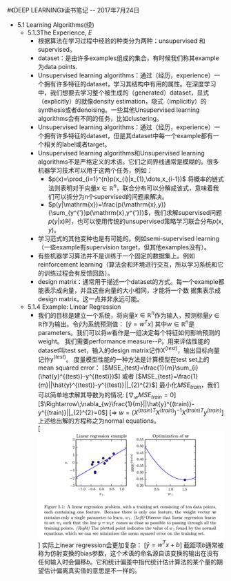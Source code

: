 #《DEEP LEARNING》读书笔记 -- 2017年7月24日
* 5.1 Learning Algorithms(续)
    * 5.1.3The Experience, $E$
        * 根据算法在学习过程中经验的种类分为两种：unsupervised 和 supervised。
        * dataset：是由许多examples组成的集合，有时候我们称其example为data points.
        * Unsupervised learning algorithms：通过（经历，experience）一个拥有许多特征的dataset，学习其结构中有用的属性。在深度学习中，我们想要去学习整个被生成的（generated）dataset，显式（explicitly）的就像density estimation，隐式（implicitly）的synthesis或者denoising。一些其他Unsupervised learning algorithms会有不同的任务，比如clustering。
        * Unsupervised learning algorithms：通过（经历，experience）一个拥有许多特征的dataset，但是其dataset中每一个example都有一个相关的label或者target。
        * Unsupervised learning algorithms和Unsupervised learning algorithms不是严格定义的术语。它们之间界线通常是模糊的。很多机器学习技术可以用于这两个任务，例如：
            * $p(x)=\prod_{i=1}^{n}p(x_{i}|x_{1},\dots,x_{i-1})$ 将概率的链式法则表明对于向量$x\in \mathbb{R}^{n}$，联合分布可以分解成该式，意味着我们可以拆分为n个supervised的问题来解决。
            * $p(y|\mathrm{x})=\frac{p(\mathrm{x},y)}{\sum_{y^{'}}p(\mathrm{x},y^{'})}$，我们求解supervised问题$p(y|\mathrm{x})$时，也可以使用传统的unsupervised策略学习联合分布$p(\mathrm{x},y)$。
        * 学习范式的其他变种也是有可能的。例如semi-supervised learning（一些example有supervision target，但其他examples没有）。
        * 有些机器学习算法并不是训练于一个固定的数据集上。例如reinforcement learning（算法会和环境进行交互，所以学习系统和它的训练过程会有反馈回路）。
        * design matrix：通常用于描述一个dataset的方式。每一个example都能表示成向量，并且这些向量的大小相同，才能将一个数 据集表示成design matrix。这一点并非永远可能。
    * 5.1.4 Example: Linear Regression
        * 我们的目标是建立一个系统，将向量$x\in\mathbb{R}^{n}$作为输入，预测标量$y\in\mathbb{R}$作为输出。令$\hat{y}$为系统预测值：
            [$\hat{y}=w^{T}x$]
            其中$w\in\mathbb{R}^{n}$是parameters。我们可以将$w$看作是一组决定每个特征如何影响预测的weight。
            我们需要performance measure--$P$。用来评估性能的dataset叫test set，输入的design matrix记作$\mathrm{X}^{(test)}$，输出目标向量记作$\mathrm{y}^{(test)}$。
            度量模型性能的一种方法是计算模型在test set上的mean squared error：
            [$MSE_{test}=\frac{1}{m}\sum_{i}(\hat{y}^{(test)}-y^{(test)})$]
            或者
            [$MSE_{test}=\frac{1}{m}||\hat{y}^{(test)}-y^{(test)}||_{2}^{2}$]
            最小化$MSE_{train}$，我们可以简单地求解其导数为的情况:
            [$\nabla_{w}MSE_{train}=0$]
            [$\Rightarrow\;\nabla_{w}\frac{1}{m}||\hat{y}^{(train)}-y^{(train)}||_{2}^{2}=0$]
            [$\Rightarrow\;w=(X^{(train)T}X^{(train)})^{-1}X^{(train)T}y^{(train)}$]
            上述给出解的方程称之为normal equations。        
      [![](./_image/2017-07-24-22-21-13.jpg)]
            实际上inear regression会更加复杂：
            [$\hat{y}=w^{T}x+b$]
           截距项$b$通常被称为仿射变换的bias参数，这个术语的命名源自该变换的输出在没有任何输入时会偏移$b$。它和统计偏差中指代统计估计算法的某个量的期望估计偏离真实值的意思是不一样的。

            

            

            